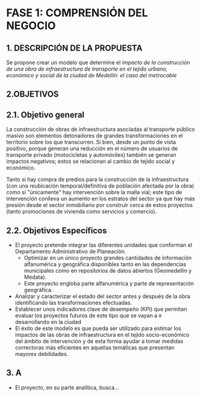 # FASE 1: COMPRENSIÓN DEL NEGOCIO

## 1. DESCRIPCIÓN DE LA PROPUESTA
Se propone crear un modelo que determine el *impacto de la construcción de una obra de infraestructura de transporte en el tejido urbano, económico y social de la ciudad de Medellín: el caso del metrocable*

## 2.OBJETIVOS
## 2.1. Objetivo general
La construcción de obras de infraestructura asociadas al transporte público masivo son elementos detonadores de grandes transformaciones en el territorio sobre los que transcurren. Si bien, desde un punto de vista positivo, porque generan una reducción en el número de usuarios de transporte privado (motocicletas y automóviles) también se generan impactos negativos; estos se relacionan al cambio de tejido social y económico. 

Tanto si hay  compra de predios para la construcción de la infraestructura (con una reubicación temporal/definitiva de población afectada por la obra) como si "únicamente" hay intervención sobre la malla vial; este tipo de intervención conlleva un aumento en los estratos del sector ya que hay más presión desde el sector inmobiliario por construir cerca de estos proyectos (tanto promociones de vivienda como servicios y comercio).  

## 2.2. Objetivos Específicos
   * El proyecto pretende integrar las diferentes unidades que conforman el Departamento Administrativo de Planeación.
        * Optimizar en un único proyecto grandes cantidades de información alfanumérica y geográfica disponibles tanto en las dependencias municipales como en repositorios de datos abiertos (Geomedellin y Medata).
        * Este proyecto engloba parte alfanumérica y parte de representación geográfica.     
   * Analizar y caracterizar el estado del sector antes y después de la obra identificando las transformaciones efectuadas.
   * Establecer unos indicadores clave de desempeño (KPI) que permitan evaluar los proyectos futuros de este tipo que se vayan a ir desarrollando en la ciudad
 * El éxito de este modelo es que pueda ser utilizado para estimar los impactos de las obras de infraestructura en el tejido socio-económico del ámbito de intervención y de esta forma ayudar a tomar medidas correctoras más eficientes en aquellas temáticas que presentan mayores debilidades.   
   
## 3. A
* El proyecto, en su parte analítica, busca...
